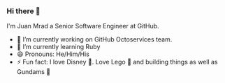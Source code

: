 ### Hi there 👋

I'm Juan Mrad a Senior Software Engineer at GitHub.

- 🔭 I’m currently working on GitHub Octoservices team.
- 🌱 I’m currently learning Ruby
- 😄 Pronouns: He/Him/His
- ⚡ Fun fact: I love Disney 🏰. Love Lego 🧱 and building things as well as Gundams 🤖

<!--
**juanmrad/juanmrad** is a ✨ _special_ ✨ repository because its `README.md` (this file) appears on your GitHub profile.

Here are some ideas to get you started:

- 🔭 I’m currently working on ...
- 🌱 I’m currently learning ...
- 👯 I’m looking to collaborate on ...
- 🤔 I’m looking for help with ...
- 💬 Ask me about ...
- 📫 How to reach me: ...
- 😄 Pronouns: ...
- ⚡ Fun fact: ...
-->
